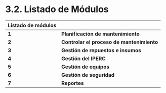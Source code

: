 # 3.2. Listado de Módulos


| Listado de módulos |  |
| ------------------------ | ---------------- |
| **1**               | **Planificación de mantenimiento**    |
| **2**         | **Controlar el proceso de mantenimiento**     |
| **3**                 | **Gestión de repuestos e insumos**     |
| **4**                  | **Gestión del IPERC**       |
| **5**                  | **Gestión de equipos**       |
| **6**                  | **Gestión de seguridad**     |
| **7**                  | **Reportes**     |

